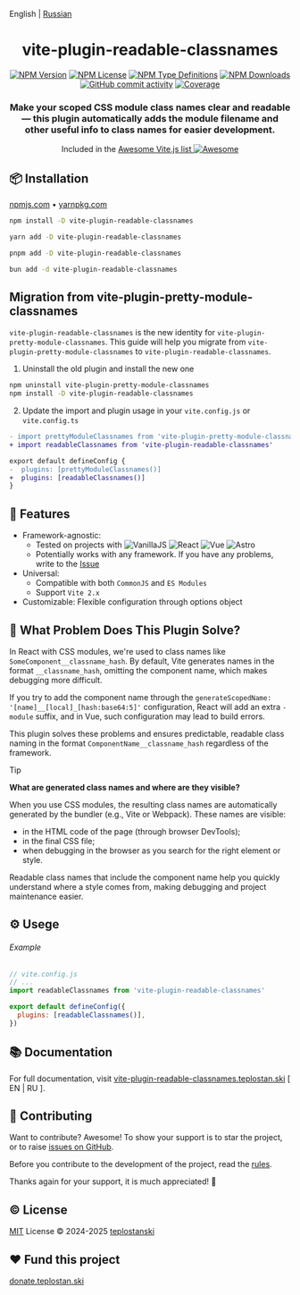 English | [Russian](./README.ru.md)

<div align='center'>
<h1>vite-plugin-readable-classnames</h1>

[<img alt="NPM Version" src="https://img.shields.io/npm/v/vite-plugin-readable-classnames?style=flat-square&color=07912E&labelColor=1f2033">](https://npmjs.com/package/vite-plugin-readable-classnames)
[<img alt="NPM License" src="https://img.shields.io/npm/l/vite-plugin-readable-classnames?style=flat-square&color=D3748F&labelColor=1f2033">](https://npmjs.com/package/vite-plugin-readable-classnames)
[<img alt="NPM Type Definitions" src="https://img.shields.io/npm/types/vite-plugin-readable-classnames?style=flat-square&labelColor=1f2033">](https://npmjs.com/package/vite-plugin-readable-classnames)
[<img alt="NPM Downloads" src="https://img.shields.io/npm/dw/vite-plugin-readable-classnames?style=flat-square&color=7F78D1&labelColor=1f2033">](https://npmjs.com/package/vite-plugin-readable-classnames)
[<img alt="GitHub commit activity" src="https://img.shields.io/github/commit-activity/m/teplostanski/vite-plugin-readable-classnames?style=flat-square&labelColor=1f2033">](https://github.com/teplostanski/vite-plugin-readable-classnames)
[<img alt="Coverage" src="https://codecov.io/gh/teplostanski/vite-plugin-readable-classnames/graph/badge.svg?token=CQY9WXG41L">](https://codecov.io/gh/teplostanski/vite-plugin-readable-classnames)

</a>

<h3>Make your scoped CSS module class names clear and readable — this plugin automatically adds the module filename and other useful info to class names for easier development.</h3>

<p>
Included in the <a href='https://github.com/vitejs/awesome-vite'>Awesome Vite.js list <img src='https://cdn.rawgit.com/sindresorhus/awesome/d7305f38d29fed78fa85652e3a63e154dd8e8829/media/badge.svg' alt='Awesome'></a>
</p>
</div>

## 📦 Installation

[npmjs.com](https://npmjs.com/package/vite-plugin-readable-classnames) • [yarnpkg.com](https://yarnpkg.com/package?q=vite-plugin-readable-classnames&name=vite-plugin-readable-classnames)

```bash
npm install -D vite-plugin-readable-classnames

yarn add -D vite-plugin-readable-classnames

pnpm add -D vite-plugin-readable-classnames

bun add -d vite-plugin-readable-classnames
```

## Migration from vite-plugin-pretty-module-classnames

`vite-plugin-readable-classnames` is the new identity for `vite-plugin-pretty-module-classnames`. This guide will help you migrate from `vite-plugin-pretty-module-classnames` to `vite-plugin-readable-classnames`.

1. Uninstall the old plugin and install the new one

```sh [npm]
npm uninstall vite-plugin-pretty-module-classnames
npm install -D vite-plugin-readable-classnames
```

2. Update the import and plugin usage in your `vite.config.js` or `vite.config.ts`

```diff
- import prettyModuleClassnames from 'vite-plugin-pretty-module-classnames'
+ import readableClassnames from 'vite-plugin-readable-classnames'

export default defineConfig {
-  plugins: [prettyModuleClassnames()]
+  plugins: [readableClassnames()]
}
```

## 🦾 Features

- Framework-agnostic:
  - Tested on projects with ![VanillaJS](https://img.shields.io/badge/Vanilla_JS/TS-%231f2033.svg?style=for-the-badge&logo=javascript&logoColor=%23F7DF1E) ![React](https://img.shields.io/badge/react-%231f2033.svg?style=for-the-badge&logo=react&logoColor=%2361DAFB) ![Vue](https://img.shields.io/badge/vue-%231f2033.svg?style=for-the-badge&logo=vuedotjs&logoColor=%234FC08D) ![Astro](https://img.shields.io/badge/Astro-%231f2033.svg?style=for-the-badge&logo=astro&logoColor=%23BC52EE)
  - Potentially works with any framework. If you have any problems, write to the [Issue](https://github.com/teplostanski/vite-plugin-readable-classnames/issues)
- Universal:
  - Compatible with both `CommonJS` and `ES Modules`
  - Support `Vite 2.x`
- Customizable: Flexible configuration through options object

## 🤔 What Problem Does This Plugin Solve?

In React with CSS modules, we're used to class names like `SomeComponent__classname_hash`. By default, Vite generates names in the format `__classname_hash`, omitting the component name, which makes debugging more difficult.

If you try to add the component name through the `generateScopedName: '[name]__[local]_[hash:base64:5]'` configuration, React will add an extra `-module` suffix, and in Vue, such configuration may lead to build errors.

This plugin solves these problems and ensures predictable, readable class naming in the format `ComponentName__classname_hash` regardless of the framework.

> [!TIP]
> **What are generated class names and where are they visible?**
>
> When you use CSS modules, the resulting class names are automatically generated by the bundler (e.g., Vite or Webpack). These names are visible:
> - in the HTML code of the page (through browser DevTools);
> - in the final CSS file;
> - when debugging in the browser as you search for the right element or style.
>
> Readable class names that include the component name help you quickly understand where a style comes from, making debugging and project maintenance easier.


## ⚙️ Usege

###### Example

```js
// vite.config.js
// ...
import readableClassnames from 'vite-plugin-readable-classnames'

export default defineConfig({
  plugins: [readableClassnames()],
})
```

## 📚 Documentation

For full documentation, visit [vite-plugin-readable-classnames.teplostan.ski](https://vite-plugin-readable-classnames.teplostan.ski) [ EN | RU ].

## 🤝 Contributing

Want to contribute? Awesome! To show your support is to star the project, or to raise [issues on GitHub](https://github.com/teplostanski/vite-plugin-readable-classnames/issues).

Before you contribute to the development of the project, read the [rules](https://github.com/teplostanski/vite-plugin-readable-classnames/blob/main/CONTRIBUTING.md).

Thanks again for your support, it is much appreciated! 🙏

<h2> © License</h2>
<a href="https://github.com/teplostanski/vite-plugin-readable-classnames/blob/main/LICENSE">MIT</a> License © 2024-2025 <a href="https://github.com/teplostanski">teplostanski</a>

<h2> ❤ Fund this project</h2>
<a href="https://donate.teplostan.ski" target="_blank">donate.teplostan.ski</a>
